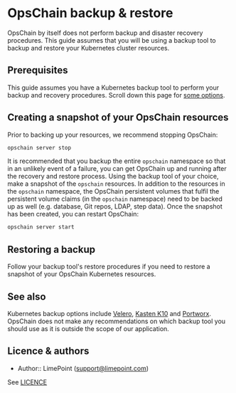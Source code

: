 # OpsChain backup & restore

OpsChain by itself does not perform backup and disaster recovery procedures. This guide assumes that you will be using a backup tool to backup and restore your Kubernetes cluster resources.

## Prerequisites

This guide assumes you have a Kubernetes backup tool to perform your backup and recovery procedures. Scroll down this page for [some options](#see-also).

## Creating a snapshot of your OpsChain resources

Prior to backing up your resources, we recommend stopping OpsChain:

```bash
opschain server stop
```

It is recommended that you backup the entire `opschain` namespace so that in an unlikely event of a failure, you can get OpsChain up and running after the recovery and restore process. Using the backup tool of your choice, make a snapshot of the `opschain` resources. In addition to the resources in the `opschain` namespace, the OpsChain persistent volumes that fulfil the persistent volume claims (in the `opschain` namespace) need to be backed up as well (e.g. database, Git repos, LDAP, step data). Once the snapshot has been created, you can restart OpsChain:

```bash
opschain server start
```

## Restoring a backup

Follow your backup tool's restore procedures if you need to restore a snapshot of your OpsChain Kubernetes resources.

## See also

Kubernetes backup options include [Velero](https://velero.io/), [Kasten K10](https://www.kasten.io/) and [Portworx](https://portworx.com/products/px-backup/). OpsChain does not make any recommendations on which backup tool you should use as it is outside the scope of our application.

## Licence & authors

- Author:: LimePoint (support@limepoint.com)

See [LICENCE](/LICENCE.md)
